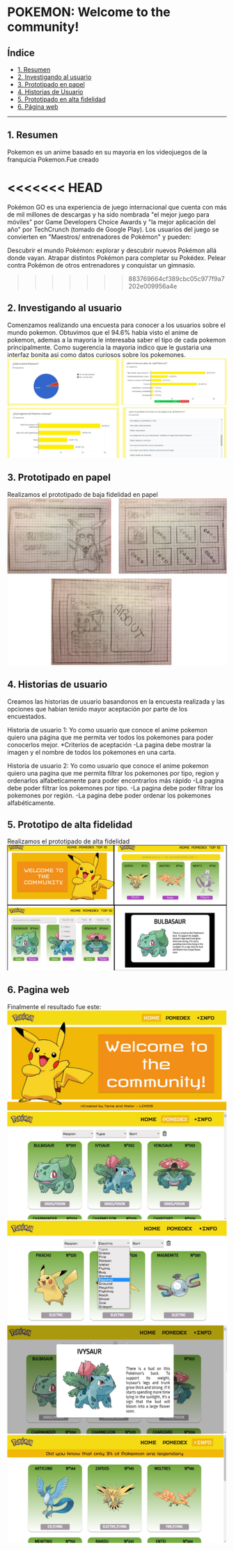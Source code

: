 # POKEMON: Welcome to the community!


## Índice

* [1. Resumen](#1-resumen)
* [2. Investigando al usuario](#2-investigando-al-usuario)
* [3. Prototipado en papel](#3-prototipado-en-papel)
* [4. Historias de Usuario](#4-historias-de-usuario)
* [5. Prototipado en alta fidelidad](#5-prototipado-en-alta-fidelidad)
* [6. Página web](#6-página-web)

***

## 1. Resumen
Pokemon es un anime basado en su mayoria en los videojuegos de la franquicia Pokemon.Fue creado

<<<<<<< HEAD
=======
Pokémon GO es una experiencia de juego internacional que cuenta con más de mil millones de descargas y ha sido nombrada "el mejor juego para móviles" por Game Developers Choice Awards y "la mejor aplicación del año" por TechCrunch (tomado de Google Play). Los usuarios del juego se convierten en "Maestros/ entrenadores de Pokémon" y pueden:

Descubrir el mundo Pokémon: explorar y descubrir nuevos Pokémon allá donde vayan.
Atrapar distintos Pokémon para completar su Pokédex.
Pelear contra Pokémon de otros entrenadores y conquistar un gimnasio.
>>>>>>> 883769664cf389cbc05c977f9a7202e009956a4e

## 2. Investigando al usuario
Comenzamos realizando una encuesta para conocer a los usuarios sobre el mundo pokemon. Obtuvimos que el 94.6% habia visto el anime de pokemon, ademas a la mayoria le interesaba saber el tipo de cada pokemon principalmente. Como sugerencia la mayoria indico que le gustaria una interfaz bonita asi como datos curiosos sobre los pokemones.
![alt text](src/data/imagen/encuesta.jpg)
## 3. Prototipado en papel
Realizamos el prototipado de baja fidelidad en papel
![alt text](src/data/imagen/prototipoPapel.jpg)

## 4. Historias de usuario
Creamos las historias de usuario basandonos en la encuesta realizada y las opciones que habian tenido mayor aceptación por parte de los encuestados.

Historia de usuario 1:
Yo como usuario que conoce el anime pokemon quiero una página que me permita ver todos los pokemones para poder conocerlos mejor.
*Criterios de aceptación
-La pagina debe mostrar la imagen y el nombre de todos los pokemones en una carta.


Historia de usuario 2:
Yo como usuario que conoce el anime pokemon quiero una pagina que me permita filtrar los pokemones por tipo, region y ordenarlos alfabeticamente para poder encontrarlos más rápido
-La pagina debe poder filtrar los pokemones por tipo.
-La pagina debe poder filtrar los pokemones por región.
-La pagina debe poder ordenar los pokemones alfabéticamente.

## 5. Prototipo de alta fidelidad
Realizamos el prototipado de alta fidelidad
![alt text](src/data/imagen/prototipoFigma.jpg)

## 6. Pagina web
Finalmente el resultado fue este:
![alt text](src/data/imagen/home.jpg)
![alt text](src/data/imagen/pokedex.jpg)
![alt text](src/data/imagen/filtros.jpg)
![alt text](src/data/imagen/modal.jpg)
![alt text](src/data/imagen/info.jpg)